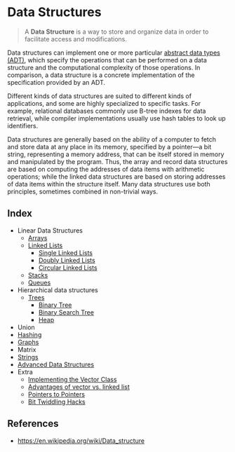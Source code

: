 # Data Structures

> A **Data Structure** is a way to store and organize data in order to facilitate access and modifications.

Data structures can implement one or more particular [abstract data types (ADT)](https://en.wikipedia.org/wiki/Abstract_data_type), which specify the operations that can be performed on a data structure and the computational complexity of those operations. In comparison, a data structure is a concrete implementation of the specification provided by an ADT.

Different kinds of data structures are suited to different kinds of applications, and some are highly specialized to specific tasks. For example, relational databases commonly use B-tree indexes for data retrieval, while compiler implementations usually use hash tables to look up identifiers.

Data structures are generally based on the ability of a computer to fetch and store data at any place in its memory, specified by a pointer—a bit string, representing a memory address, that can be itself stored in memory and manipulated by the program. Thus, the array and record data structures are based on computing the addresses of data items with arithmetic operations; while the linked data structures are based on storing addresses of data items within the structure itself. Many data structures use both principles, sometimes combined in non-trivial ways.

## Index

- Linear Data Structures
    - [Arrays](Arrays)
    - [Linked Lists](Linked%20Lists)
        - [Single Linked Lists](Linked%20Lists/Singly%20Linked%20Lists)
        - [Doubly Linked Lists](Linked%20Lists/Doubly%20Linked%20Lists)
        - [Circular Linked Lists](Linked%20Lists/Circular%20Linked%20Lists)
    - [Stacks](Stack)
    - [Queues](Queue)
- Hierarchical data structures
    - [Trees](Tree%20Based)
        - [Binary Tree](Tree%20Based/Binary%20Tree)
        - [Binary Search Tree](Tree%20Based/Binary%20Search%20Tree)
        - [Heap](Tree%20Based/Heap)
- Union
- [Hashing](Hashing)
- [Graphs](Graphs)
- Matrix
- [Strings](Strings)
- [Advanced Data Structures](Advanced%20Data%20Structures)
- Extra
    - [Implementing the Vector Class](https://secweb.cs.odu.edu/~zeil/cs361/web/website/Lectures/vectorImpl/page/vectorImpl.html)
    - [Advantages of vector vs. linked list](https://stackoverflow.com/a/34171273/6116724)
    - [Pointers to Pointers](https://www.eskimo.com/~scs/cclass/int/sx8.html)
    - [Bit Twiddling Hacks](https://graphics.stanford.edu/~seander/bithacks.html#OperationCounting)

## References

- https://en.wikipedia.org/wiki/Data_structure

